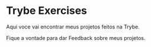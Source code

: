 # Trybe Exercises

Aqui voce vai encontrar meus projetos feitos na Trybe.

Fique a vontade para dar Feedback sobre meus projetos.
